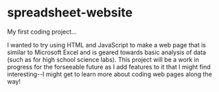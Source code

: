 # spreadsheet-website
My first coding project...

I wanted to try using HTML and JavaScript to make a web page that is similar to Microsoft Excel and is geared towards basic analysis of data 
(such as for high school science labs). This project will be a work in progress for the forseeable future as I add features to it that I might 
find interesting--I might get to learn more about coding web pages along the way!
